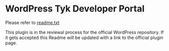 # WordPress Tyk Developer Portal

Please refer to [readme.txt](readme.txt)

This plugin is in the reviewal process for the official WordPress repository. If it gets accepted this Readme will be updated with a link to the official plugin page.